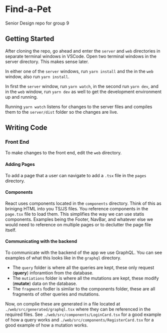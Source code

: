 # Find-a-Pet

Senior Design repo for group 9

## Getting Started

After cloning the repo, go ahead and enter the `server` and `web` directories in separate terminal windows in VSCode. Open two terminal windows in the server directory. This makes sense later.

In either one of the `server` windows, run `yarn install` and the in the `web` window, also run `yarn install`.

In first the `server` window, run `yarn watch`, in the second run `yarn dev`, and in the `web` window, run `yarn dev` as well to get the development environment up and running.

Running `yarn watch` listens for changes to the server files and compiles them to the `server/dist` folder so the changes are live.

## Writing Code

### Front End

To make changes to the front end, edit the `web` directory.

#### Adding Pages

To add a page that a user can navigate to add a `.tsx` file in the `pages` directory.

#### Components

React uses components located in the `components` directory. Think of this as brinigng HTML into you TS/JS files. You reference components in the `page.tsx` file to load them. This simplifies the way we can use statis components. Examples being the Footer, NavBar, and whatever else we would need to reference on multiple pages or to declutter the page file itself.

#### Communicating with the backend

To communicate with the backend of the app we use GraphQL. You can see examples of what this looks like in the `graphql` directory.

- The `query` folder is where all the queries are kept, these only request (**query**) inforamtion from the database.
- The `mutiations` folder is where all the mutations are kept, these modify (**mutate**) data on the database.
- The `fragments` fodler is similar to the components folder, these are all fragments of other queries and mutations.

Now, on complie these are generated in a file located at `./web/src/generated/graphql.tsx` where they can be referenced in the required files. See `./web/src/components/LoginCard.tsx` for a good example of how a query works and `./web/src/components/RegisterCard.tsx` for a good example of how a mutation works.

